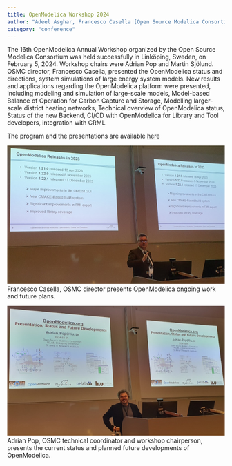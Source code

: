 ```yaml
---
title: OpenModelica Workshop 2024
author: "Adeel Asghar, Francesco Casella [Open Source Modelica Consortium](https://www.openmodelica.org/)"
category: "conference"
---
```


The 16th OpenModelica Annual Workshop organized by the Open Source Modelica Consortium was held successfully in Linköping, Sweden, on February 5, 2024.
Workshop chairs were Adrian Pop and Martin Sjölund.
OSMC director, Francesco Casella, presented the OpenModelica status and directions, system simulations of large energy system models.
New results and applications regarding the OpenModelica platform were presented, including modeling and simulation of large-scale models,
Model-based Balance of Operation for Carbon Capture and Storage, Modelling larger-scale district heating networks,
Technical overview of OpenModelica status, Status of the new Backend, CI/CD with OpenModelica for Library and Tool developers, integration with CRML

The program and the presentations are available [here](https://openmodelica.org/events/openmodelica-workshop/2024/)

[![](OpenModelica_Workshop_2024_francesco_s.jpg)](OpenModelica_Workshop_2024_francesco.png)
Francesco Casella, OSMC director presents OpenModelica ongoing work and future plans.

[![](OpenModelica_Workshop_2024_adrian_s.jpg)](OpenModelica_Workshop_2024_adrian.png)
Adrian Pop, OSMC technical coordinator and workshop chairperson, presents the current status and planned future developments of OpenModelica.
